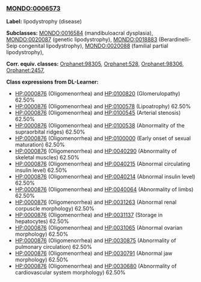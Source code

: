 
### [MONDO:0006573](http://purl.obolibrary.org/obo/MONDO_0006573)
**Label:** lipodystrophy (disease)

**Subclasses:** [MONDO:0016584](http://purl.obolibrary.org/obo/MONDO_0016584) (mandibuloacral dysplasia), [MONDO:0020087](http://purl.obolibrary.org/obo/MONDO_0020087) (genetic lipodystrophy), [MONDO:0018883](http://purl.obolibrary.org/obo/MONDO_0018883) (Berardinelli-Seip congenital lipodystrophy), [MONDO:0020088](http://purl.obolibrary.org/obo/MONDO_0020088) (familial partial lipodystrophy), 

**Corr. equiv. classes:** [Orphanet:98305](http://www.orpha.net/ORDO/Orphanet_98305), [Orphanet:528](http://www.orpha.net/ORDO/Orphanet_528), [Orphanet:98306](http://www.orpha.net/ORDO/Orphanet_98306), [Orphanet:2457](http://www.orpha.net/ORDO/Orphanet_2457), 

**Class expressions from DL-Learner:**

- [HP:0000876](http://purl.obolibrary.org/obo/HP_0000876) (Oligomenorrhea) and [HP:0100820](http://purl.obolibrary.org/obo/HP_0100820) (Glomerulopathy) 62.50%
- [HP:0000876](http://purl.obolibrary.org/obo/HP_0000876) (Oligomenorrhea) and [HP:0100578](http://purl.obolibrary.org/obo/HP_0100578) (Lipoatrophy) 62.50%
- [HP:0000876](http://purl.obolibrary.org/obo/HP_0000876) (Oligomenorrhea) and [HP:0100545](http://purl.obolibrary.org/obo/HP_0100545) (Arterial stenosis) 62.50%
- [HP:0000876](http://purl.obolibrary.org/obo/HP_0000876) (Oligomenorrhea) and [HP:0100538](http://purl.obolibrary.org/obo/HP_0100538) (Abnormality of the supraorbital ridges) 62.50%
- [HP:0000876](http://purl.obolibrary.org/obo/HP_0000876) (Oligomenorrhea) and [HP:0100000](http://purl.obolibrary.org/obo/HP_0100000) (Early onset of sexual maturation) 62.50%
- [HP:0000876](http://purl.obolibrary.org/obo/HP_0000876) (Oligomenorrhea) and [HP:0040290](http://purl.obolibrary.org/obo/HP_0040290) (Abnormality of skeletal muscles) 62.50%
- [HP:0000876](http://purl.obolibrary.org/obo/HP_0000876) (Oligomenorrhea) and [HP:0040215](http://purl.obolibrary.org/obo/HP_0040215) (Abnormal circulating insulin level) 62.50%
- [HP:0000876](http://purl.obolibrary.org/obo/HP_0000876) (Oligomenorrhea) and [HP:0040214](http://purl.obolibrary.org/obo/HP_0040214) (Abnormal insulin level) 62.50%
- [HP:0000876](http://purl.obolibrary.org/obo/HP_0000876) (Oligomenorrhea) and [HP:0040064](http://purl.obolibrary.org/obo/HP_0040064) (Abnormality of limbs) 62.50%
- [HP:0000876](http://purl.obolibrary.org/obo/HP_0000876) (Oligomenorrhea) and [HP:0031263](http://purl.obolibrary.org/obo/HP_0031263) (Abnormal renal corpuscle morphology) 62.50%
- [HP:0000876](http://purl.obolibrary.org/obo/HP_0000876) (Oligomenorrhea) and [HP:0031137](http://purl.obolibrary.org/obo/HP_0031137) (Storage in hepatocytes) 62.50%
- [HP:0000876](http://purl.obolibrary.org/obo/HP_0000876) (Oligomenorrhea) and [HP:0031065](http://purl.obolibrary.org/obo/HP_0031065) (Abnormal ovarian morphology) 62.50%
- [HP:0000876](http://purl.obolibrary.org/obo/HP_0000876) (Oligomenorrhea) and [HP:0030875](http://purl.obolibrary.org/obo/HP_0030875) (Abnormality of pulmonary circulation) 62.50%
- [HP:0000876](http://purl.obolibrary.org/obo/HP_0000876) (Oligomenorrhea) and [HP:0030791](http://purl.obolibrary.org/obo/HP_0030791) (Abnormal jaw morphology) 62.50%
- [HP:0000876](http://purl.obolibrary.org/obo/HP_0000876) (Oligomenorrhea) and [HP:0030680](http://purl.obolibrary.org/obo/HP_0030680) (Abnormality of cardiovascular system morphology) 62.50%


